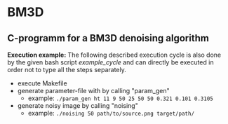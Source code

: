 # BM3D
## C-programm for a BM3D denoising algorithm

**Execution example:**
The following described execution cycle is also done by the given bash script *example_cycle* and
can directly be executed in order not to type all the steps separately.

* execute Makefile
* generate parameter-file with by calling "param_gen"
	* example: `./param_gen ht 11 9 50 25 50 50 0.321 0.101 0.3105`
* generate noisy image by calling "noising"
	* example: `./noising 50 path/to/source.png target/path/`
